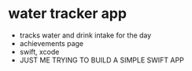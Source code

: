 # water tracker app
- tracks water and drink intake for the day
- achievements page
- swift, xcode
- JUST ME TRYING TO BUILD A SIMPLE SWIFT APP
